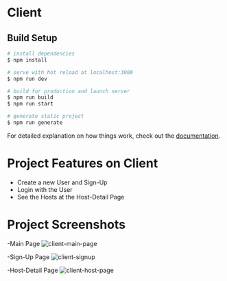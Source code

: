 # Client

## Build Setup

```bash
# install dependencies
$ npm install

# serve with hot reload at localhost:3000
$ npm run dev

# build for production and launch server
$ npm run build
$ npm run start

# generate static project
$ npm run generate
```

For detailed explanation on how things work, check out the [documentation](https://nuxtjs.org).

# Project Features on Client
 - Create a new User and Sign-Up
 - Login with the User
 - See the Hosts at the Host-Detail Page

# Project Screenshots 

 -Main Page
 ![client-main-page](https://user-images.githubusercontent.com/89178559/188185788-ea86579a-7d0a-425c-acf0-14bede5c89cb.png)
 
 -Sign-Up Page
 ![client-signup](https://user-images.githubusercontent.com/89178559/188186119-af036503-ce7a-4b92-8e19-e33727ce0b39.png)

-Host-Detail Page
![client-host-page](https://user-images.githubusercontent.com/89178559/188186383-e597757f-9064-4568-a98c-16019dc45b3c.png)


